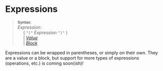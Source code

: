 # Expressions

> **<sup>Syntax:</sup>**\
> _Expression_:\
> &emsp; ( `"("` _Expression_ `")"` )\
> &emsp; | _[Value](./values_identifiers.md)_\
> &emsp; | _[Block](./blocks.md)_

Expressions can be wrapped in parentheses, or simply on their own. They are a value or a block, but support for more types of
expressions (operations, etc.) is coming soon(ish)!
